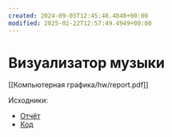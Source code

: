 ```yaml
---
created: 2024-09-05T12:45:48.4848+00:00
modified: 2025-02-22T12:57:49.4949+00:00
---
```

# Визуализатор музыки
[[Компьютерная графика/hw/report.pdf]]

Исходники:
- [Отчёт](https://github.com/IAmProgrammist/lab_materials/tree/main/%D0%9A%D0%BE%D0%BC%D0%BF%D1%8C%D1%8E%D1%82%D0%B5%D1%80%D0%BD%D0%B0%D1%8F%20%D0%B3%D1%80%D0%B0%D1%84%D0%B8%D0%BA%D0%B0/hw)
- [Код](https://github.com/IAmProgrammist/comp_graphics/tree/main/lab_6_glsl)